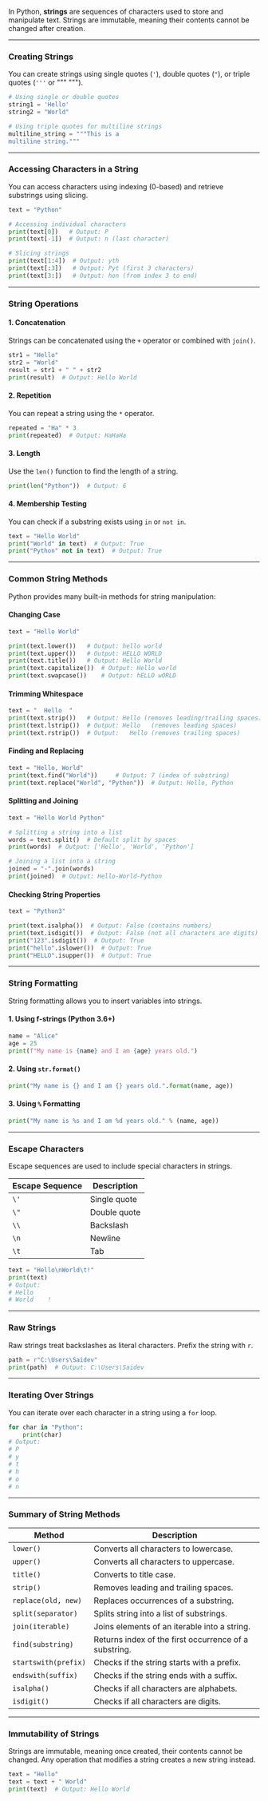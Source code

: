 In Python, **strings** are sequences of characters used to store and manipulate text. Strings are immutable, meaning their contents cannot be changed after creation.

---

### Creating Strings
You can create strings using single quotes (`'`), double quotes (`"`), or triple quotes (`'''` or """ """).

```python
# Using single or double quotes
string1 = 'Hello'
string2 = "World"

# Using triple quotes for multiline strings
multiline_string = """This is a
multiline string."""
```

---

### Accessing Characters in a String
You can access characters using indexing (0-based) and retrieve substrings using slicing.

```python
text = "Python"

# Accessing individual characters
print(text[0])   # Output: P
print(text[-1])  # Output: n (last character)

# Slicing strings
print(text[1:4])  # Output: yth
print(text[:3])   # Output: Pyt (first 3 characters)
print(text[3:])   # Output: hon (from index 3 to end)
```

---

### String Operations

#### 1. Concatenation
Strings can be concatenated using the `+` operator or combined with `join()`.

```python
str1 = "Hello"
str2 = "World"
result = str1 + " " + str2
print(result)  # Output: Hello World
```

#### 2. Repetition
You can repeat a string using the `*` operator.

```python
repeated = "Ha" * 3
print(repeated)  # Output: HaHaHa
```

#### 3. Length
Use the `len()` function to find the length of a string.

```python
print(len("Python"))  # Output: 6
```

#### 4. Membership Testing
You can check if a substring exists using `in` or `not in`.

```python
text = "Hello World"
print("World" in text)  # Output: True
print("Python" not in text)  # Output: True
```

---

### Common String Methods
Python provides many built-in methods for string manipulation:

#### Changing Case
```python
text = "Hello World"

print(text.lower())   # Output: hello world
print(text.upper())   # Output: HELLO WORLD
print(text.title())   # Output: Hello World
print(text.capitalize())  # Output: Hello world
print(text.swapcase())    # Output: hELLO wORLD
```

#### Trimming Whitespace
```python
text = "  Hello  "
print(text.strip())   # Output: Hello (removes leading/trailing spaces)
print(text.lstrip())  # Output: Hello   (removes leading spaces)
print(text.rstrip())  # Output:   Hello (removes trailing spaces)
```

#### Finding and Replacing
```python
text = "Hello, World"
print(text.find("World"))     # Output: 7 (index of substring)
print(text.replace("World", "Python"))  # Output: Hello, Python
```

#### Splitting and Joining
```python
text = "Hello World Python"

# Splitting a string into a list
words = text.split()  # Default split by spaces
print(words)  # Output: ['Hello', 'World', 'Python']

# Joining a list into a string
joined = "-".join(words)
print(joined)  # Output: Hello-World-Python
```

#### Checking String Properties
```python
text = "Python3"

print(text.isalpha())  # Output: False (contains numbers)
print(text.isdigit())  # Output: False (not all characters are digits)
print("123".isdigit())  # Output: True
print("hello".islower())  # Output: True
print("HELLO".isupper())  # Output: True
```

---

### String Formatting
String formatting allows you to insert variables into strings.

#### 1. Using f-strings (Python 3.6+)
```python
name = "Alice"
age = 25
print(f"My name is {name} and I am {age} years old.")
```

#### 2. Using `str.format()`
```python
print("My name is {} and I am {} years old.".format(name, age))
```

#### 3. Using `%` Formatting
```python
print("My name is %s and I am %d years old." % (name, age))
```

---

### Escape Characters
Escape sequences are used to include special characters in strings.

| Escape Sequence | Description          |
|------------------|----------------------|
| `\'`            | Single quote         |
| `\"`            | Double quote         |
| `\\`            | Backslash           |
| `\n`            | Newline             |
| `\t`            | Tab                 |

```python
text = "Hello\nWorld\t!"
print(text)
# Output:
# Hello
# World    !
```

---

### Raw Strings
Raw strings treat backslashes as literal characters. Prefix the string with `r`.

```python
path = r"C:\Users\Saidev"
print(path)  # Output: C:\Users\Saidev
```

---

### Iterating Over Strings
You can iterate over each character in a string using a `for` loop.

```python
for char in "Python":
    print(char)
# Output:
# P
# y
# t
# h
# o
# n
```

---

### Summary of String Methods

| Method                | Description                               |
|-----------------------|-------------------------------------------|
| `lower()`             | Converts all characters to lowercase.    |
| `upper()`             | Converts all characters to uppercase.    |
| `title()`             | Converts to title case.                  |
| `strip()`             | Removes leading and trailing spaces.     |
| `replace(old, new)`   | Replaces occurrences of a substring.     |
| `split(separator)`    | Splits string into a list of substrings. |
| `join(iterable)`      | Joins elements of an iterable into a string. |
| `find(substring)`     | Returns index of the first occurrence of a substring. |
| `startswith(prefix)`  | Checks if the string starts with a prefix. |
| `endswith(suffix)`    | Checks if the string ends with a suffix.  |
| `isalpha()`           | Checks if all characters are alphabets.  |
| `isdigit()`           | Checks if all characters are digits.     |

---

### Immutability of Strings
Strings are immutable, meaning once created, their contents cannot be changed. Any operation that modifies a string creates a new string instead.

```python
text = "Hello"
text = text + " World"
print(text)  # Output: Hello World
```
